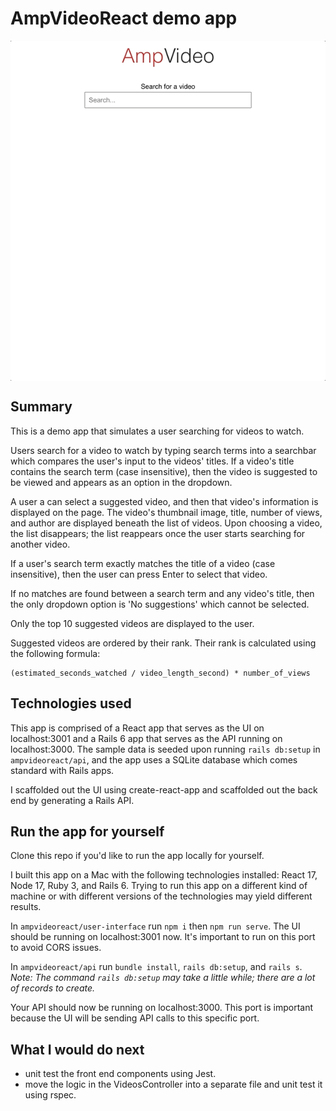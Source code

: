 # AmpVideoReact demo app

<img src="./assets/ampvideoreact.gif" style="display: block; margin: 0 auto;">

## Summary

This is a demo app that simulates a user searching for videos to watch.

Users search for a video to watch by typing search terms into a searchbar which compares the user's input to the videos' titles. If a video's title contains the search term (case insensitive), then the video is suggested to be viewed and appears as an option in the dropdown.

A user a can select a suggested video, and then that video's information is displayed on the page. The video's thumbnail image, title, number of views, and author are displayed beneath the list of videos. Upon choosing a video, the list disappears; the list reappears once the user starts searching for another video.

If a user's search term exactly matches the title of a video (case insensitive), then the user can press Enter to select that video.

If no matches are found between a search term and any video's title, then the only dropdown option is 'No suggestions' which cannot be selected.

Only the top 10 suggested videos are displayed to the user.

Suggested videos are ordered by their rank. Their rank is calculated using the following formula:

```
(estimated_seconds_watched / video_length_second) * number_of_views
```

## Technologies used

This app is comprised of a React app that serves as the UI on localhost:3001 and a Rails 6 app that serves as the API running on localhost:3000. The sample data is seeded upon running `rails db:setup` in `ampvideoreact/api`, and the app uses a SQLite database which comes standard with Rails apps.

I scaffolded out the UI using create-react-app and scaffolded out the back end by generating a Rails API.

## Run the app for yourself

Clone this repo if you'd like to run the app locally for yourself.

I built this app on a Mac with the following technologies installed: React 17, Node 17, Ruby 3, and Rails 6. Trying to run this app on a different kind of machine or with different versions of the technologies may yield different results.

In `ampvideoreact/user-interface` run
`npm i` then `npm run serve`. The UI should be running on localhost:3001 now. It's important to run on this port to avoid CORS issues.

In `ampvideoreact/api` run `bundle install`, `rails db:setup`, and `rails s`. <em>Note: The command `rails db:setup` may take a little while; there are a lot of records to create.</em>

Your API should now be running on localhost:3000. This port is important because the UI will be sending API calls to this specific port.

## What I would do next

- unit test the front end components using Jest.
- move the logic in the VideosController into a separate file and unit test it using rspec.
